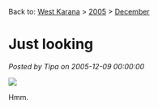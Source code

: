 Back to: [West Karana](/posts/westkarana.md) > [2005](/posts/2005/westkarana.md) > [December](./westkarana.md)
# Just looking

*Posted by Tipa on 2005-12-09 00:00:00*

![](../../../images/pfate.jpg)

Hmm.

